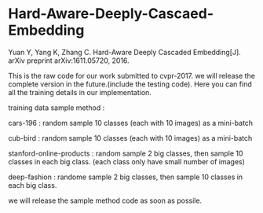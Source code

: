 # Hard-Aware-Deeply-Cascaed-Embedding

Yuan Y, Yang K, Zhang C. Hard-Aware Deeply Cascaded Embedding[J]. arXiv preprint arXiv:1611.05720, 2016.

This is the raw code for our work submitted to cvpr-2017. we will release the complete version in the future.(include the testing code). Here you can find all the training details in our implementation.

training data sample method : 

cars-196 : random sample 10 classes (each with 10 images) as a mini-batch

cub-bird : random sample 10 classes (each with 10 images) as a mini-batch

stanford-online-products : random sample 2 big classes, then sample 10 classes in each big class. (each class only have small number of images)

deep-fashion : randome sample 2 big classes, then sample 10 classes in each big class.

we will release the sample method code as soon as possile.
